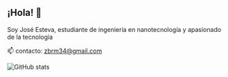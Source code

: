 ## ¡Hola! 👋
Soy José Esteva, estudiante de ingeniería en nanotecnología y apasionado de la tecnología

📫 contacto: zbrm34@gmail.com

![GitHub stats](https://github-readme-stats.vercel.app/api?username=joscor34&show_icons=true&theme=transparent)
<!--
**joscor34/joscor34** is a ✨ _special_ ✨ repository because its `README.md` (this file) appears on your GitHub profile.

Here are some ideas to get you started:

- 🔭 I’m currently working on ...
- 🌱 I’m currently learning ...
- 👯 I’m looking to collaborate on ...
- 🤔 I’m looking for help with ...
- 💬 Ask me about ...
- 
- 😄 Pronouns: ...
- ⚡ Fun fact: ...
-->

